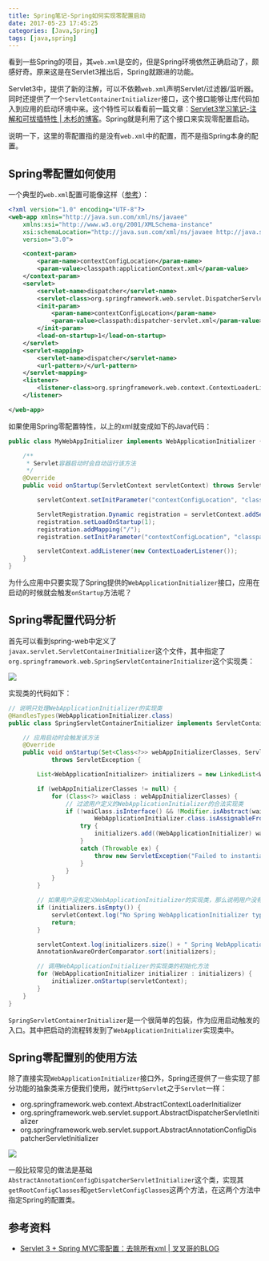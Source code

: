 ```yaml
---
title: Spring笔记-Spring如何实现零配置启动
date: 2017-05-23 17:45:25
categories: [Java,Spring]
tags: [java,spring]
---
```


看到一些Spring的项目，其`web.xml`是空的，但是Spring环境依然正确启动了，颇感好奇。原来这是在Servlet3推出后，Spring就跟进的功能。

<!-- more -->

Servlet3中，提供了新的注解，可以不依赖`web.xml`声明Servlet/过滤器/监听器。同时还提供了一个`ServletContainerInitializer`接口，这个接口能够让库代码加入到应用的启动环境中来。这个特性可以看看前一篇文章：[Servlet3学习笔记-注解和可拔插特性 | 木杉的博客](http://mushanshitiancai.github.io/2017/05/23/java/servlet/Servlet3%E5%AD%A6%E4%B9%A0%E7%AC%94%E8%AE%B0-%E5%8F%AF%E6%8B%94%E6%8F%92%E7%89%B9%E6%80%A7/)。Spring就是利用了这个接口来实现零配置启动。

说明一下，这里的零配置指的是没有`web.xml`中的配置，而不是指Spring本身的配置。

## Spring零配置如何使用

一个典型的`web.xml`配置可能像这样（[参考](http://xxgblog.com/2015/07/09/spring-zero-xml/)）：

```xml
<?xml version="1.0" encoding="UTF-8"?>
<web-app xmlns="http://java.sun.com/xml/ns/javaee"
	xmlns:xsi="http://www.w3.org/2001/XMLSchema-instance"
	xsi:schemaLocation="http://java.sun.com/xml/ns/javaee http://java.sun.com/xml/ns/javaee/web-app_3_0.xsd"
	version="3.0">

	<context-param>
		<param-name>contextConfigLocation</param-name>
		<param-value>classpath:applicationContext.xml</param-value>
	</context-param>
	<servlet>
		<servlet-name>dispatcher</servlet-name>
		<servlet-class>org.springframework.web.servlet.DispatcherServlet</servlet-class>
		<init-param>
			<param-name>contextConfigLocation</param-name>
			<param-value>classpath:dispatcher-servlet.xml</param-value>
		</init-param>
		<load-on-startup>1</load-on-startup>
	</servlet>
	<servlet-mapping>
		<servlet-name>dispatcher</servlet-name>
		<url-pattern>/</url-pattern>
	</servlet-mapping>
	<listener>
		<listener-class>org.springframework.web.context.ContextLoaderListener</listener-class>
	</listener>

</web-app>
```

如果使用Spring零配置特性，以上的xml就变成如下的Java代码：

```java
public class MyWebAppInitializer implements WebApplicationInitializer {

	/**
	 * Servlet容器启动时会自动运行该方法
	 */
	@Override
	public void onStartup(ServletContext servletContext) throws ServletException {

		servletContext.setInitParameter("contextConfigLocation", "classpath:applicationContext.xml");

		ServletRegistration.Dynamic registration = servletContext.addServlet("dispatcher", new DispatcherServlet());
		registration.setLoadOnStartup(1);
		registration.addMapping("/");
		registration.setInitParameter("contextConfigLocation", "classpath:dispatcher-servlet.xml");

		servletContext.addListener(new ContextLoaderListener());
	}
}
```

为什么应用中只要实现了Spring提供的`WebApplicationInitializer`接口，应用在启动的时候就会触发`onStartup`方法呢？

## Spring零配置代码分析

首先可以看到spring-web中定义了`javax.servlet.ServletContainerInitializer`这个文件，其中指定了`org.springframework.web.SpringServletContainerInitializer`这个实现类：

![](/img/java/servlet/spring-servlet-initializer.png)

实现类的代码如下：

```java
// 说明只处理WebApplicationInitializer的实现类
@HandlesTypes(WebApplicationInitializer.class)
public class SpringServletContainerInitializer implements ServletContainerInitializer {

    // 应用启动时会触发该方法
	@Override
	public void onStartup(Set<Class<?>> webAppInitializerClasses, ServletContext servletContext)
			throws ServletException {

		List<WebApplicationInitializer> initializers = new LinkedList<WebApplicationInitializer>();

		if (webAppInitializerClasses != null) {
			for (Class<?> waiClass : webAppInitializerClasses) {
				// 过滤用户定义的WebApplicationInitializer的合法实现类
				if (!waiClass.isInterface() && !Modifier.isAbstract(waiClass.getModifiers()) &&
						WebApplicationInitializer.class.isAssignableFrom(waiClass)) {
					try {
						initializers.add((WebApplicationInitializer) waiClass.newInstance());
					}
					catch (Throwable ex) {
						throw new ServletException("Failed to instantiate WebApplicationInitializer class", ex);
					}
				}
			}
		}

        // 如果用户没有定义WebApplicationInitializer的实现类，那么说明用户没有使用Spring零配置特性
		if (initializers.isEmpty()) {
			servletContext.log("No Spring WebApplicationInitializer types detected on classpath");
			return;
		}

		servletContext.log(initializers.size() + " Spring WebApplicationInitializers detected on classpath");
		AnnotationAwareOrderComparator.sort(initializers);

        // 调用WebApplicationInitializer的实现类的初始化方法
		for (WebApplicationInitializer initializer : initializers) {
			initializer.onStartup(servletContext);
		}
	}
}
```

`SpringServletContainerInitializer`是一个很简单的包装，作为应用启动触发的入口。其中把启动的流程转发到了`WebApplicationInitializer`实现类中。

## Spring零配置别的使用方法

除了直接实现`WebApplicationInitializer`接口外，Spring还提供了一些实现了部分功能的抽象类来方便我们使用，就行`HttpServlet`之于`Servlet`一样：

- org.springframework.web.context.AbstractContextLoaderInitializer
- org.springframework.web.servlet.support.AbstractDispatcherServletInitializer
- org.springframework.web.servlet.support.AbstractAnnotationConfigDispatcherServletInitializer

![](/img/java/servlet/spring-app-initializer-uml.png)

一般比较常见的做法是基础`AbstractAnnotationConfigDispatcherServletInitializer`这个类，实现其`getRootConfigClasses`和`getServletConfigClasses`这两个方法，在这两个方法中指定Spring的配置类。

## 参考资料
- [Servlet 3 + Spring MVC零配置：去除所有xml | 叉叉哥的BLOG](http://xxgblog.com/2015/07/09/spring-zero-xml/)